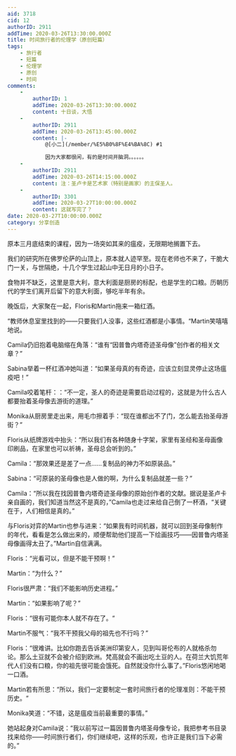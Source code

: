 ```yaml
---
aid: 3718
cid: 12
authorID: 2911
addTime: 2020-03-26T13:30:00.000Z
title: 时间旅行者的伦理学（原创短篇）
tags:
    - 旅行者
    - 短篇
    - 伦理学
    - 原创
    - 时间
comments:
    -
        authorID: 1
        addTime: 2020-03-26T13:30:00.000Z
        content: 十日谈，大悟
    -
        authorID: 2911
        addTime: 2020-03-26T13:45:00.000Z
        content: |-
            @[小二](/member/%E5%B0%8F%E4%BA%8C) #1

            因为大家都很闲，有的是时间开脑洞。。。。。。
    -
        authorID: 2911
        addTime: 2020-03-26T14:15:00.000Z
        content: 注：圣卢卡是艺术家（特别是画家）的主保圣人。
    -
        authorID: 3301
        addTime: 2020-03-27T10:00:00.000Z
        content: 这就写完了？
date: 2020-03-27T10:00:00.000Z
category: 分享创造
---
```


原本三月底结束的课程，因为一场突如其来的瘟疫，无限期地搁置下去。

我们的研究所在佛罗伦萨的山顶上，原本就人迹罕至。现在老师也不来了，干脆大门一关，与世隔绝，十几个学生过起山中无日月的小日子。

食物并不缺乏，这里是意大利，意大利面是厨房的标配，也是学生的口粮。历朝历代的学生们离开后留下的意大利面，够吃半年有余。

晚饭后，大家聚在一起，Floris和Martin拖来一箱红酒。

“教师休息室里找到的——只要我们人没事，这些红酒都是小事情。“Martin笑嘻嘻地说。

Camila仍旧抱着电脑缩在角落：“谁有“因普鲁内塔奇迹圣母像”创作者的相关文章？”

Sabina举着一杯红酒冲她叫道：“如果圣母真的有奇迹，应该立刻显灵停止这场瘟疫吧！”

Camila咬着笔杆：：“不一定，圣人的奇迹是需要启动过程的，这就是为什么古人都要抬着圣母像去游街的道理。”

Monika从厨房里走出来，用毛巾擦着手：“现在谁都出不了门，怎么能去抬圣母游街？”

Floris从纸牌游戏中抬头：“所以我们有各种随身十字架，家里有圣经和圣母画像印刷品，在家里也可以祈祷，圣母总会听到的。”

Camila：“那效果还是差了一点……复制品的神力不如原装品。”

Sabina：“可原装的圣母像也是人做的啊，为什么复制品就差一些？”

Camila：“所以我在找因普鲁内塔奇迹圣母像的原始创作者的文献。据说是圣卢卡亲自画的，我们知道当然这不是真的，”Camila也走过来给自己倒了一杯酒，“关键在于，人们相信是真的。”

与Floris对弈的Martin也参与进来：“如果我有时间机器，就可以回到圣母像制作的年代，看看是怎么做出来的，顺便帮助他们提高一下绘画技巧——因普鲁内塔圣母像画得太丑了。”Martin自信满满。

Floris：“光看可以，但是不能干预啊！”

Martin：“为什么？”

Floris很严肃：“我们不能影响历史进程。”

Martin：“如果影响了呢？”

Floris：“很有可能你本人就不存在了。“

Martin不服气：“我不干预我父母的祖先也不行吗？”

Floris：“很难讲。比如你跑去告诉美洲印第安人，见到叫哥伦布的人就格杀勿论。那么土豆就不会被介绍到欧洲。梵高就会不画出吃土豆的人。在荷兰大饥荒年代人们没有口粮，你的祖先很可能会饿死。自然就没你什么事了。”Floris悠闲地喝一口酒。

Martin若有所思：“所以，我们一定要制定一套时间旅行者的伦理准则：不能干预历史。“

Monika笑道：“不错，这是瘟疫当前最重要的事情。”

她站起身对Camila说：“我以前写过一篇因普鲁内塔圣母像专论，我把参考书目录找来给你——时间旅行者们，你们继续吧，这样的乐观，也许正是我们当下必需的。”
